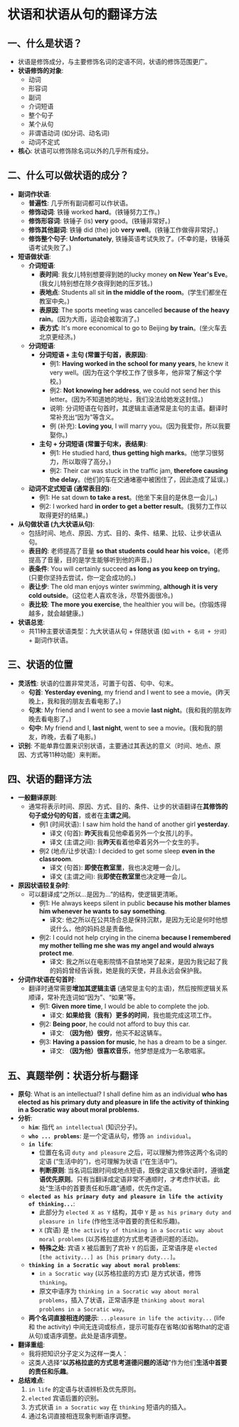 # 状语和状语从句的翻译方法
## 一、什么是状语？
* 状语是修饰成分，与主要修饰名词的定语不同，状语的修饰范围更广。
* **状语修饰的对象**:
    * 动词
    * 形容词
    * 副词
    * 介词短语
    * 整个句子
    * 某个从句
    * 非谓语动词 (如分词、动名词)
    * 动词不定式
* **核心**: 状语可以修饰除名词以外的几乎所有成分。
## 二、什么可以做状语的成分？
* **副词作状语**:
    * **普遍性**: 几乎所有副词都可以作状语。
    * **修饰动词**: 铁锤 worked **hard**。(铁锤努力工作。)
    * **修饰形容词**: 铁锤子 (is) **very** good。(铁锤非常好。)
    * **修饰其他副词**: 铁锤 did (the) job **very well**。(铁锤工作做得非常好。)
    * **修饰整个句子**: **Unfortunately**, 铁锤英语考试失败了。(不幸的是，铁锤英语考试失败了。)
* **短语做状语**:
    * **介词短语**:
        * **表时间**: 我女儿特别想要得到她的lucky money **on New Year's Eve**。(我女儿特别想在除夕夜得到她的压岁钱。)
        * **表地点**: Students all sit **in the middle of the room**。(学生们都坐在教室中央。)
        * **表原因**: The sports meeting was cancelled **because of the heavy rain**。(因为大雨，运动会被取消了。)
        * **表方式**: It's more economical to go to Beijing **by train**。(坐火车去北京更经济。)
    * **分词短语**:
        * **分词短语 + 主句 (常置于句首，表原因)**:
            * 例1: **Having worked in the school for many years**, he knew it very well。(因为在这个学校工作了很多年，他非常了解这个学校。)
            * 例2: **Not knowing her address**, we could not send her this letter。(因为不知道她的地址，我们没法给她发这封信。)
            * 说明: 分词短语在句首时，其逻辑主语通常是主句的主语。翻译时常补充出“因为”等含义。
            * 例 (补充): **Loving you**, I will marry you。(因为我爱你，所以我要娶你。)
        * **主句 + 分词短语 (常置于句末，表结果)**:
            * 例1: He studied hard, **thus getting high marks**。(他学习很努力，所以取得了高分。)
            * 例2: Their car was stuck in the traffic jam, **therefore causing the delay**。(他们的车在交通堵塞中被困住了，因此造成了延误。)
    * **动词不定式短语 (通常表目的)**:
        * 例1: He sat down **to take a rest**。(他坐下来目的是休息一会儿。)
        * 例2: I worked hard **in order to get a better result**。(我努力工作以取得更好的结果。)
* **从句做状语 (九大状语从句)**:
    * 包括时间、地点、原因、方式、目的、条件、结果、比较、让步状语从句。
    * **表目的**: 老师提高了音量 **so that students could hear his voice**。(老师提高了音量，目的是学生能够听到他的声音。)
    * **表条件**: You will certainly succeed **as long as you keep on trying**。(只要你坚持去尝试，你一定会成功的。)
    * **表让步**: The old man enjoys winter swimming, **although it is very cold outside**。(这位老人喜欢冬泳，尽管外面很冷。)
    * **表比较**: **The more you exercise**, the healthier you will be。(你锻炼得越多，就会越健康。)
* **状语总览**:
    * 共11种主要状语类型：九大状语从句 + 伴随状语 (如 `with + 名词 + 分词`) + 副词作状语。
## 三、状语的位置
* **灵活性**: 状语的位置非常灵活，可置于句首、句中、句末。
    * **句首**: **Yesterday evening**, my friend and I went to see a movie。(昨天晚上，我和我的朋友去看电影了。)
    * **句末**: My friend and I went to see a movie **last night**。(我和我的朋友昨晚去看电影了。)
    * **句中**: My friend and I, **last night**, went to see a movie。(我和我的朋友，昨晚，去看了电影。)
* **识别**: 不能单靠位置来识别状语，主要通过其表达的意义（时间、地点、原因、方式等11种功能）来判断。
## 四、状语的翻译方法
* **一般翻译原则**:
    * 通常将表示时间、原因、方式、目的、条件、让步的状语翻译在**其修饰的句子或分句的句首**，或者在**主谓之间**。
        * 例1 (时间状语): I saw him hold the hand of another girl **yesterday**.
            * 译文 (句首): **昨天**我看见他牵着另外一个女孩儿的手。
            * 译文 (主谓之间): 我**昨天**看着他牵着另外一个女生的手。
        * 例2 (地点/让步状语): I decided to get some sleep **even in the classroom**.
            * 译文 (句首): **即使在教室里**，我也决定睡一会儿。
            * 译文 (主谓之间): 我**即使在教室里**也决定睡一会儿。
* **原因状语较复杂时**:
    * 可以翻译成“之所以...是因为...”的结构，使逻辑更清晰。
        * 例1: He always keeps silent in public **because his mother blames him whenever he wants to say something**.
            * 译文: 他之所以在公共场合总是保持沉默，是因为无论是何时他想说什么，他的妈妈总是责备他。
        * 例2: I could not help crying in the cinema **because I remembered my mother telling me she was my angel and would always protect me**.
            * 译文: 我之所以在电影院情不自禁地哭了起来，是因为我记起了我的妈妈曾经告诉我，她是我的天使，并且永远会保护我。
* **分词作状语在句首时**:
    * 翻译时通常需要**增加其逻辑主语** (通常是主句的主语)，然后按照逻辑关系顺译，常补充连词如“因为”、“如果”等。
        * 例1: **Given more time**, I would be able to complete the job.
            * 译文: **如果给我（我有）更多的时间**，我也能完成这项工作。
        * 例2: **Being poor**, he could not afford to buy this car.
            * 译文: **（因为他）很穷**，他买不起这辆车。
        * 例3: **Having a passion for music**, he has a dream to be a singer.
            * 译文: **（因为他）很喜欢音乐**，他梦想是成为一名歌唱家。
## 五、真题举例：状语分析与翻译
* **原句**: What is an intellectual? I shall define him as an individual **who has elected as his primary duty and pleasure in life the activity of thinking in a Socratic way about moral problems.**
* **分析**:
    * **`him`**: 指代 `an intellectual` (知识分子)。
    * **`who ... problems`**: 是一个定语从句，修饰 `an individual`。
    * **`in life`**:
        * 位置在名词 `duty and pleasure` 之后，可以理解为修饰这两个名词的定语 (“生活中的”)，也可理解为状语 (“在生活中”)。
        * **判断原则**: 当名词后跟时间或地点短语，既像定语又像状语时，遵循**定语优先原则**。只有当翻译成定语非常不通顺时，才考虑作状语。此处“生活中的首要责任和乐趣”通顺，优先作定语。
    * **`elected as his primary duty and pleasure in life the activity of thinking...`**:
        * 此部分为 `elected X as Y` 结构，其中 `Y` 是 `as his primary duty and pleasure in life` (作他生活中首要的责任和乐趣)。
        * `X` (宾语) 是 `the activity of thinking in a Socratic way about moral problems` (以苏格拉底的方式思考道德问题的活动)。
        * **特殊之处**: 宾语 `X` 被后置到了宾补 `Y` 的后面，正常语序是 `elected [the activity...] as [his primary duty...]`。
    * **`thinking in a Socratic way about moral problems`**:
        * `in a Socratic way` (以苏格拉底的方式) 是方式状语，修饰 `thinking`。
        * 原文中语序为 `thinking in a Socratic way about moral problems`，插入了状语，正常语序是 `thinking about moral problems in a Socratic way`。
    * **两个名词直接相连的提示**: `...pleasure in life the activity...` (life 和 the activity) 中间无连词或标点，提示可能存在省略(如省略that的定语从句)或语序调整。此处是语序调整。
* **翻译重组**:
    * 我将把知识分子定义为这样一类人：
    * 这类人选择“**以苏格拉底的方式思考道德问题的活动**”作为他们**生活中首要的责任和乐趣**。
* **总结难点**:
    1.  `in life` 的定语与状语辨析及优先原则。
    2.  `elected` 宾语后置的识别。
    3.  方式状语 `in a Socratic way` 在 `thinking` 短语内的插入。
    4.  通过名词直接相连现象判断语序调整。
